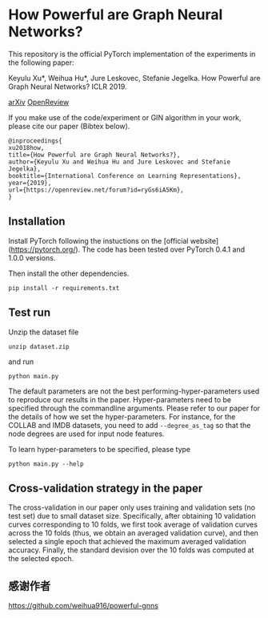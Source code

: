# How Powerful are Graph Neural Networks?

This repository is the official PyTorch implementation of the experiments in the following paper: 

Keyulu Xu*, Weihua Hu*, Jure Leskovec, Stefanie Jegelka. How Powerful are Graph Neural Networks? ICLR 2019. 

[arXiv](https://arxiv.org/abs/1810.00826) [OpenReview](https://openreview.net/forum?id=ryGs6iA5Km) 

If you make use of the code/experiment or GIN algorithm in your work, please cite our paper (Bibtex below).
```
@inproceedings{
xu2018how,
title={How Powerful are Graph Neural Networks?},
author={Keyulu Xu and Weihua Hu and Jure Leskovec and Stefanie Jegelka},
booktitle={International Conference on Learning Representations},
year={2019},
url={https://openreview.net/forum?id=ryGs6iA5Km},
}
```

## Installation
Install PyTorch following the instuctions on the [official website] (https://pytorch.org/). The code has been tested over PyTorch 0.4.1 and 1.0.0 versions.

Then install the other dependencies.
```
pip install -r requirements.txt
```

## Test run
Unzip the dataset file
```
unzip dataset.zip
```

and run

```
python main.py
```

The default parameters are not the best performing-hyper-parameters used to reproduce our results in the paper. Hyper-parameters need to be specified through the commandline arguments. Please refer to our paper for the details of how we set the hyper-parameters. For instance, for the COLLAB and IMDB datasets, you need to add `--degree_as_tag` so that the node degrees are used for input node features.

To learn hyper-parameters to be specified, please type
```
python main.py --help
```



## Cross-validation strategy in the paper
The cross-validation in our paper only uses training and validation sets (no test set) due to small dataset size. Specifically, after obtaining 10 validation curves corresponding to 10 folds, we first took average of validation curves across the 10 folds (thus, we obtain an averaged validation curve), and then selected a single epoch that achieved the maximum averaged validation accuracy. Finally, the standard devision over the 10 folds was computed at the selected epoch. 



## 感谢作者

https://github.com/weihua916/powerful-gnns